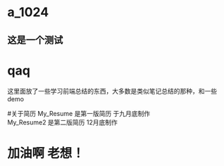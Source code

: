 # a_1024
## 这是一个测试

# qaq
这里面放了一些学习前端总结的东西，大多数是类似笔记总结的那种，和一些demo

#关于简历
My_Resume 是第一版简历 于九月底制作</br>
My_Resume2 是第二版简历 12月底制作

# 加油啊 老想！
